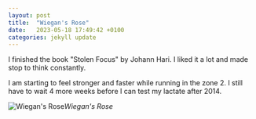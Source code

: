 ```yaml
---
layout: post
title:  "Wiegan's Rose"
date:   2023-05-18 17:49:42 +0100
categories: jekyll update
---
```



I finished the book "Stolen Focus" by Johann Hari. I liked it a lot and made stop to think constantly.  

I am starting to feel stronger and faster while running in the zone 2. I still have to wait 4 more weeks before I can test my lactate after 2014.  



![Wiegan's Rose](https://lh3.googleusercontent.com/pw/AJFCJaX8vFI-aRgkZA1CR9AnVx8816KAtcaVtFh5wR3QDXFIB5i93HAQZtDxnZi_XMahw52nyTkOKvEdW77gkXO7GUUjrT-ko7ai5EjA3uke_j8cYtuHlgk=w2400)*Wiegan's Rose*&nbsp;



[jekyll-docs]: https://jekyllrb.com/docs/home
[jekyll-gh]:   https://github.com/jekyll/jekyll
[jekyll-talk]: https://talk.jekyllrb.com/


